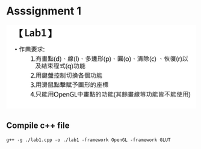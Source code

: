 # Asssignment 1

![Requirement](./requirement.png)

## Compile c++ file

```
g++ -g ./lab1.cpp -o ./lab1 -framework OpenGL -framework GLUT
```
